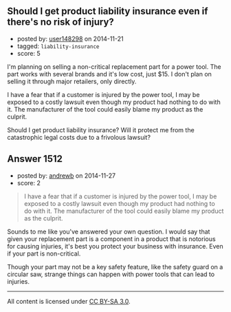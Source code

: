 ## Should I get product liability insurance even if there's no risk of injury?

- posted by: [user148298](https://stackexchange.com/users/49760/user148298) on 2014-11-21
- tagged: `liability-insurance`
- score: 5

I'm planning on selling a non-critical replacement part for a power tool. The part works with several brands and it's low cost, just $15. I don't plan on selling it through major retailers, only directly. 

I have a fear that if a customer is injured by the power tool, I may be exposed to a costly lawsuit even though my product had nothing to do with it. The manufacturer of the tool could easily blame my product as the culprit.

Should I get product liability insurance? Will it protect me from the catastrophic legal costs due to a frivolous lawsuit?


## Answer 1512

- posted by: [andrewb](https://stackexchange.com/users/1340467/andrewb) on 2014-11-27
- score: 2

> I have a fear that if a customer is injured by the power tool, I may be exposed to a costly lawsuit even though my product had nothing to do with it. The manufacturer of the tool could easily blame my product as the culprit.

Sounds to me like you've answered your own question. I would say that given your replacement part is a component in a product that is notorious for causing injuries, it's best you protect your business with insurance. Even if your part is non-critical.

Though your part may not be a key safety feature, like the safety guard on a circular saw, strange things can happen with power tools that can lead to injuries.



---

All content is licensed under [CC BY-SA 3.0](https://creativecommons.org/licenses/by-sa/3.0/).
